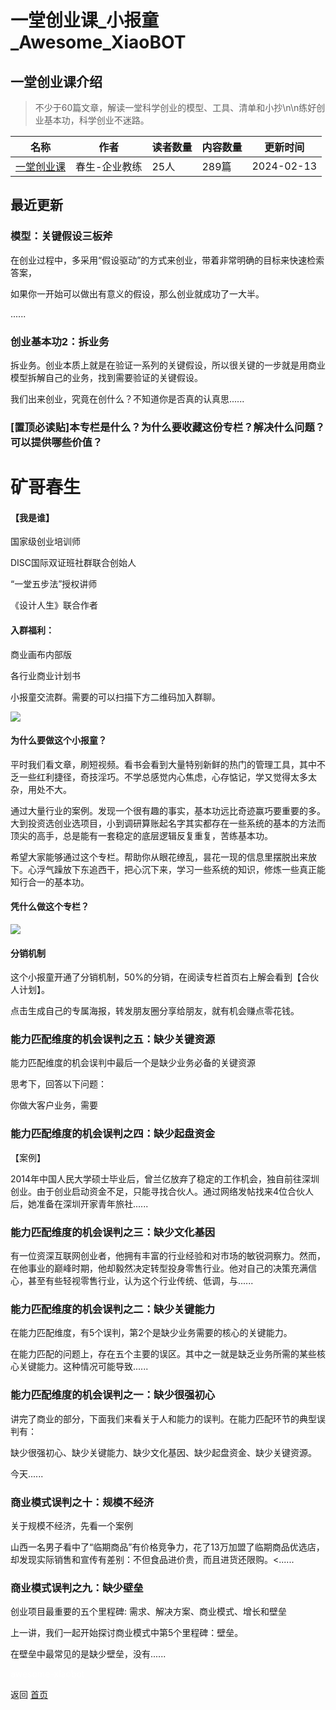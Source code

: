 # 一堂创业课_小报童_Awesome_XiaoBOT

## 一堂创业课介绍
> 不少于60篇文章，解读一堂科学创业的模型、工具、清单和小抄\n\n练好创业基本功，科学创业不迷路。  
  


|名称|作者|读者数量|内容数量|更新时间|
|---|---|---|---|---|
|[一堂创业课](https://xiaobot.net/p/wcs918?refer=9c3f1c95-a052-465a-9902-f6d75080262a)|春生-企业教练|25人|289篇|2024-02-13|

## 最近更新
### 模型：关键假设三板斧

在创业过程中，多采用“假设驱动”的方式来创业，带着非常明确的目标来快速检索答案，

如果你一开始可以做出有意义的假设，那么创业就成功了一大半。

......

### 创业基本功2：拆业务

拆业务。创业本质上就是在验证一系列的关键假设，所以很关键的一步就是用商业模型拆解自己的业务，找到需要验证的关键假设。

我们出来创业，究竟在创什么？不知道你是否真的认真思......

### [置顶必读贴]本专栏是什么？为什么要收藏这份专栏？解决什么问题？可以提供哪些价值？

# 矿哥春生

#### 【我是谁】

国家级创业培训师

DISC国际双证班社群联合创始人

“一堂五步法”授权讲师

《设计人生》联合作者

#### 入群福利：

商业画布内部版

各行业商业计划书

小报童交流群。需要的可以扫描下方二维码加入群聊。

![](https://static.xiaobot.net/file/2024-02-13/353398/bd7859255e4f8e304aac1c2f7250a42b.jpeg)

#### 为什么要做这个小报童？

平时我们看文章，刷短视频。看书会看到大量特别新鲜的热门的管理工具，其中不乏一些红利捷径，奇技淫巧。不学总感觉内心焦虑，心存惦记，学又觉得太多太杂，用处不大。

通过大量行业的案例。发现一个很有趣的事实，基本功远比奇迹赢巧要重要的多。大到投资选创业选项目，小到调研算账起名字其实都存在一些系统的基本的方法而顶尖的高手，总是能有一套稳定的底层逻辑反复重复，苦练基本功。

希望大家能够通过这个专栏。帮助你从眼花缭乱，昙花一现的信息里摆脱出来放下。心浮气躁放下东追西干，把心沉下来，学习一些系统的知识，修炼一些真正能知行合一的基本功。

#### 凭什么做这个专栏？

![](https://static.xiaobot.net/file/2024-02-13/353398/d970e01ff0a973137ce68629c06ad031.png)

#### 分销机制

这个小报童开通了分销机制，50%的分销，在阅读专栏首页右上解会看到【合伙人计划】。

点击生成自己的专属海报，转发朋友圈分享给朋友，就有机会赚点零花钱。

### 能力匹配维度的机会误判之五：缺少关键资源

能力匹配维度的机会误判中最后一个是缺少业务必备的关键资源

思考下，回答以下问题：

你做大客户业务，需要

### 能力匹配维度的机会误判之四：缺少起盘资金

【案例】

2014年中国人民大学硕士毕业后，曾兰亿放弃了稳定的工作机会，独自前往深圳创业。由于创业启动资金不足，只能寻找合伙人。通过网络发帖找来4位合伙人后，她准备在深圳开家青年旅社......

### 能力匹配维度的机会误判之三：缺少文化基因

有一位资深互联网创业者，他拥有丰富的行业经验和对市场的敏锐洞察力。然而，在他事业的巅峰时期，他却毅然决定转型投身零售行业。他对自己的决策充满信心，甚至有些轻视零售行业，认为这个行业传统、低调，与......

### 能力匹配维度的机会误判之二：缺少关键能力

在能力匹配维度，有5个误判，第2个是缺少业务需要的核心的关键能力。

在能力匹配的问题上，存在五个主要的误区。其中之一就是缺乏业务所需的某些核心关键能力。这种情况可能导致......

### 能力匹配维度的机会误判之一：缺少很强初心

讲完了商业的部分，下面我们来看关于人和能力的误判。在能力匹配环节的典型误判有：

缺少很强初心、缺少关键能力、缺少文化基因、缺少起盘资金、缺少关键资源。

今天......

### 商业模式误判之十：规模不经济

关于规模不经济，先看一个案例

山西一名男子看中了“临期商品”有价格竞争力，花了13万加盟了临期商品优选店，却发现实际销售和宣传有差别：不但食品进价贵，而且进货还限购。<......

### 商业模式误判之九：缺少壁垒

创业项目最重要的五个里程碑: 需求、解决方案、商业模式、增长和壁垒

上一讲，我们一起开始探讨商业模式中第5个里程碑：壁垒。

在壁垒中最常见的是缺少壁垒，没有......


<a href="https://github.com/Reno9527/awesome-xiaobot" style="color: white; text-decoration: none;">awesome-xiaobot</a>

返回 [首页](../README.md)
